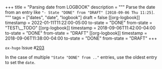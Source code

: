 +++
title = "Parsing date from LOGBOOK"
description = """
  Parse the date from an entry like `"- State "DONE" from "DRAFT"
  [2018-09-06 Thu 11:25]`.
  """
tags = ["dates", "date", "logbook"]
draft = false
[[org-logbook]]
  timestamp = 2022-01-11T11:22:00-05:00
  to-state = "DONE"
  from-state = "TEST\\__TODO"
[[org-logbook]]
  timestamp = 2018-09-06T11:42:00-04:00
  to-state = "DONE"
  from-state = "DRAFT"
[[org-logbook]]
  timestamp = 2018-09-06T11:38:00-04:00
  to-state = "DONE"
  from-state = "DRAFT"
+++

`ox-hugo` Issue #[203](https://github.com/kaushalmodi/ox-hugo/issues/203)

In the case of multiple `"State "DONE" from .."` entries, use the
oldest entry to set the `date`.
